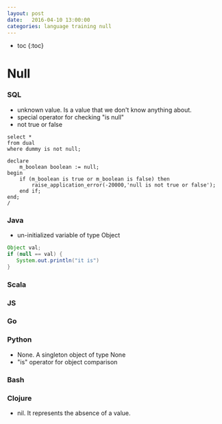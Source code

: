 ```yaml
---
layout: post
date:   2016-04-10 13:00:00
categories: language training null
---
```

* toc
{:toc}

# Null

### SQL

- unknown value. Is a value that we don't know anything about.
- special operator for checking "is null"
- not true or false

~~~pl/sql
select *
from dual
where dummy is not null;

declare
	m_boolean boolean := null;
begin
	if (m_boolean is true or m_boolean is false) then
		raise_application_error(-20000,'null is not true or false');
	end if;
end;
/
~~~

### Java

- un-initialized variable of type Object

~~~java
Object val;
if (null == val) {
   System.out.println("it is")
}
~~~

### Scala


### JS

### Go

### Python

- None. A singleton object of type None
- "is" operator for object comparison

### Bash

### Clojure

- nil. It represents the absence of a value.
 
